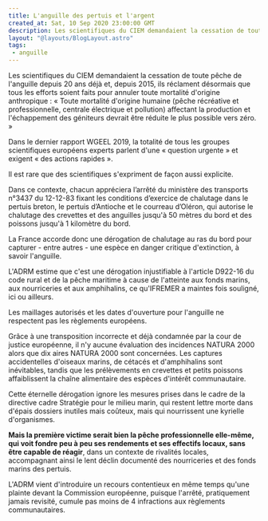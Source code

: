 ```yaml
---
title: L'anguille des pertuis et l'argent
created_at: Sat, 10 Sep 2020 23:00:00 GMT
description: Les scientifiques du CIEM demandaient la cessation de toute pêche de l'anguille depuis 20 ans déjà
layout: "@layouts/BlogLayout.astro"
tags:
 - anguille
---
```


Les scientifiques du CIEM demandaient la cessation de toute pêche de l'anguille depuis 20 ans déjà et, depuis 2015, ils réclament désormais que tous les efforts soient faits pour annuler toute mortalité d'origine anthropique :
« Toute mortalité d'origine humaine (pêche récréative et professionnelle, centrale électrique et pollution) affectant la production et l'échappement des géniteurs devrait être réduite le plus possible vers zéro. » 

Dans le dernier rapport WGEEL 2019, la totalité de tous les groupes scientifiques européens experts parlent d'une « question urgente » et exigent « des actions rapides ».

Il est rare que des scientifiques s'expriment de façon aussi explicite.

Dans ce contexte, chacun appréciera l’arrêté du ministère des transports n°3437 du 12-12-83 fixant les conditions d’exercice de chalutage dans le pertuis breton, le pertuis d’Antioche et le courreau d’Oléron, qui autorise le chalutage des crevettes et des anguilles jusqu'à 50 mètres du bord et des poissons jusqu'à 1 kilomètre du bord.

La France accorde donc une dérogation de chalutage au ras du bord pour capturer - entre autres - une espèce en danger critique d'extinction, à savoir l'anguille.

L'ADRM estime que c'est une dérogation injustifiable à l'article D922-16 du code rural et de la pêche maritime à cause de l'atteinte aux fonds marins, aux nourriceries et aux amphihalins, ce qu'IFREMER a maintes fois souligné, ici ou ailleurs.

Les maillages autorisés et les dates d'ouverture pour l'anguille ne respectent pas les règlements européens.

Grâce à une transposition incorrecte et déjà condamnée par la cour de justice européenne, il n'y aucune évaluation des incidences NATURA 2000 alors que dix aires NATURA 2000 sont concernées. Les captures accidentelles d'oiseaux marins, de cétacés et d'amphihalins sont inévitables, tandis que les prélèvements en crevettes et petits poissons affaiblissent la chaîne alimentaire des espèces d'intérêt communautaire.

Cette éternelle dérogation ignore les mesures prises dans le cadre de la directive cadre Stratégie pour le milieu marin, qui restent lettre morte dans d'épais dossiers inutiles mais coûteux, mais qui nourrissent une kyrielle d'organismes.

**Mais la première victime serait bien la pêche professionnelle elle-même, qui voit fondre peu à peu ses rendements et ses effectifs locaux, sans être capable de réagir**, dans un contexte de rivalités locales, accompagnant ainsi le lent déclin documenté des nourriceries et des fonds marins des pertuis.

L'ADRM vient d'introduire un recours contentieux en même temps qu'une plainte devant la Commission européenne, puisque l'arrêté, pratiquement jamais revisité, cumule pas moins de 4 infractions aux règlements communautaires.